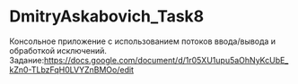 # DmitryAskabovich_Task8
Консольное приложение с использованием потоков ввода/вывода и обработкой исключений. Задание:https://docs.google.com/document/d/1r05XU1upu5aOhNyKcUbE_kZn0-TLbzFqH0LVYZnBMOo/edit
